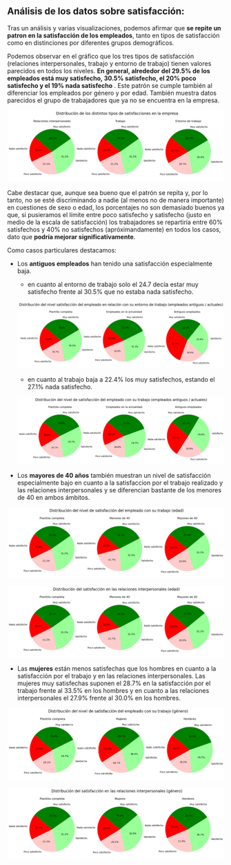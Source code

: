 ## Análisis de los datos sobre satisfacción:

Tras un análisis y varias visualizaciones, podemos afirmar que **se repite un patron en la satisfacción de los empleados**, tanto en tipos de satisfacción como en distinciones por diferentes grupos demográficos.

Podemos observar en el gráfico que los tres tipos de satisfacción (relaciones interpersonales, trabajo y entorno de trabajo) tienen valores parecidos en todos los niveles. **En general, alrededor del  29.5% de los empleados está muy satisfecho, 30.5% satisfecho, el 20% poco satisfecho y el 19% nada satisfecho** . Este patrón se cumple también al diferenciar los empleados por género y por edad. También muestra datos parecidos el grupo de trabajadores que ya no se encuentra en la empresa.

![istribución de los distintos tipos de satisfacciones en la empresa](imagenes/satisfaccion1.png)

Cabe destacar que, aunque sea bueno que el patrón se repita y, por lo tanto, no se esté discriminando a nadie (al menos no de manera importante) en cuestiones de sexo o edad, los porcentajes no son demasiado buenos ya que, si pusieramos el límite entre poco satisfecho y satisfecho (justo en medio de la escala de satisfacción) los trabajadores se repartiría entre 60% satisfechos y 40% no satisfechos (apróximandamente) en todos los casos, dato que **podría mejorar significativamente**.


Como casos particulares destacamos: 

- Los **antiguos empleados** han tenido una satisfacción especialmente baja.
    - en cuanto al entorno de trabajo solo el 24.7 decía estar muy satisfecho frente al 30.5% que no estaba nada satisfecho.

    ![Distribución del nivel satisfacción del empleado en relación con su entorno de trabajo (empleados antiguos / actuales)](imagenes/satisfaccion2.png)

    - en cuanto al trabajo baja a 22.4% los muy satisfechos, estando el 27.1% nada satisfecho.

    ![Distribución del nivel de satisfacción del empleado con su trabajo (empleados antiguos / actuales)](imagenes/satisfaccion3.png)

- Los **mayores de 40 años** también muestran un nivel de satisfacción especialmente bajo en cuanto a la satisfaccion por el trabajo realizado y las relaciones interpersonales y se diferencian bastante de los menores de 40 en ambos ámbitos.

![Distribución del nivel de satisfacción del empleado con su trabajo (edad)](imagenes/satisfaccion5.png)

![Distribución del satisfacción en las relaciones interpersonales (edad)](imagenes/satisfaccion4.png)

- Las **mujeres** están menos satisfechas que los hombres en cuanto a la satisfacción por el trabajo y en las relaciones interpersonales. Las mujeres muy satisfechas suponen el 28.7% en la satisfacción por el trabajo frente al 33.5% en los hombres y en cuanto a las relaciones interpersonales el 27.9% frente al 30.0% en los hombres.

![Distribución del nivel de satisfacción del empleado con su trabajo (género)](imagenes/satisfaccion6.png)

![Distribución del satisfacción en las relaciones interpersonales (género)](imagenes/satisfaccion7.png)